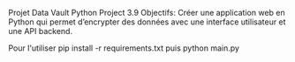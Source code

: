 Projet Data Vault 
Python Project 3.9
Objectifs: Créer une application web en Python qui permet d’encrypter des données avec une interface utilisateur et une API backend.

Pour l'utiliser pip install -r requirements.txt puis python main.py
